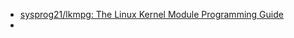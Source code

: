 * [sysprog21/lkmpg: The Linux Kernel Module Programming Guide](https://github.com/sysprog21/lkmpg)
* 